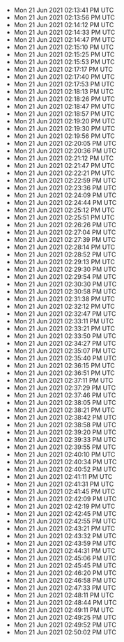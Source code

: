
- Mon 21 Jun 2021 02:13:41 PM UTC
- Mon 21 Jun 2021 02:13:56 PM UTC
- Mon 21 Jun 2021 02:14:12 PM UTC
- Mon 21 Jun 2021 02:14:33 PM UTC
- Mon 21 Jun 2021 02:14:47 PM UTC
- Mon 21 Jun 2021 02:15:10 PM UTC
- Mon 21 Jun 2021 02:15:25 PM UTC
- Mon 21 Jun 2021 02:15:53 PM UTC
- Mon 21 Jun 2021 02:17:17 PM UTC
- Mon 21 Jun 2021 02:17:40 PM UTC
- Mon 21 Jun 2021 02:17:53 PM UTC
- Mon 21 Jun 2021 02:18:13 PM UTC
- Mon 21 Jun 2021 02:18:26 PM UTC
- Mon 21 Jun 2021 02:18:47 PM UTC
- Mon 21 Jun 2021 02:18:57 PM UTC
- Mon 21 Jun 2021 02:19:20 PM UTC
- Mon 21 Jun 2021 02:19:30 PM UTC
- Mon 21 Jun 2021 02:19:56 PM UTC
- Mon 21 Jun 2021 02:20:05 PM UTC
- Mon 21 Jun 2021 02:20:36 PM UTC
- Mon 21 Jun 2021 02:21:12 PM UTC
- Mon 21 Jun 2021 02:21:47 PM UTC
- Mon 21 Jun 2021 02:22:21 PM UTC
- Mon 21 Jun 2021 02:22:59 PM UTC
- Mon 21 Jun 2021 02:23:36 PM UTC
- Mon 21 Jun 2021 02:24:09 PM UTC
- Mon 21 Jun 2021 02:24:44 PM UTC
- Mon 21 Jun 2021 02:25:12 PM UTC
- Mon 21 Jun 2021 02:25:51 PM UTC
- Mon 21 Jun 2021 02:26:26 PM UTC
- Mon 21 Jun 2021 02:27:04 PM UTC
- Mon 21 Jun 2021 02:27:39 PM UTC
- Mon 21 Jun 2021 02:28:14 PM UTC
- Mon 21 Jun 2021 02:28:52 PM UTC
- Mon 21 Jun 2021 02:29:13 PM UTC
- Mon 21 Jun 2021 02:29:30 PM UTC
- Mon 21 Jun 2021 02:29:54 PM UTC
- Mon 21 Jun 2021 02:30:30 PM UTC
- Mon 21 Jun 2021 02:30:58 PM UTC
- Mon 21 Jun 2021 02:31:38 PM UTC
- Mon 21 Jun 2021 02:32:12 PM UTC
- Mon 21 Jun 2021 02:32:47 PM UTC
- Mon 21 Jun 2021 02:33:11 PM UTC
- Mon 21 Jun 2021 02:33:21 PM UTC
- Mon 21 Jun 2021 02:33:50 PM UTC
- Mon 21 Jun 2021 02:34:27 PM UTC
- Mon 21 Jun 2021 02:35:07 PM UTC
- Mon 21 Jun 2021 02:35:40 PM UTC
- Mon 21 Jun 2021 02:36:15 PM UTC
- Mon 21 Jun 2021 02:36:51 PM UTC
- Mon 21 Jun 2021 02:37:11 PM UTC
- Mon 21 Jun 2021 02:37:29 PM UTC
- Mon 21 Jun 2021 02:37:46 PM UTC
- Mon 21 Jun 2021 02:38:05 PM UTC
- Mon 21 Jun 2021 02:38:21 PM UTC
- Mon 21 Jun 2021 02:38:42 PM UTC
- Mon 21 Jun 2021 02:38:58 PM UTC
- Mon 21 Jun 2021 02:39:20 PM UTC
- Mon 21 Jun 2021 02:39:33 PM UTC
- Mon 21 Jun 2021 02:39:55 PM UTC
- Mon 21 Jun 2021 02:40:10 PM UTC
- Mon 21 Jun 2021 02:40:34 PM UTC
- Mon 21 Jun 2021 02:40:52 PM UTC
- Mon 21 Jun 2021 02:41:11 PM UTC
- Mon 21 Jun 2021 02:41:31 PM UTC
- Mon 21 Jun 2021 02:41:45 PM UTC
- Mon 21 Jun 2021 02:42:09 PM UTC
- Mon 21 Jun 2021 02:42:19 PM UTC
- Mon 21 Jun 2021 02:42:45 PM UTC
- Mon 21 Jun 2021 02:42:55 PM UTC
- Mon 21 Jun 2021 02:43:21 PM UTC
- Mon 21 Jun 2021 02:43:32 PM UTC
- Mon 21 Jun 2021 02:43:59 PM UTC
- Mon 21 Jun 2021 02:44:31 PM UTC
- Mon 21 Jun 2021 02:45:06 PM UTC
- Mon 21 Jun 2021 02:45:45 PM UTC
- Mon 21 Jun 2021 02:46:20 PM UTC
- Mon 21 Jun 2021 02:46:58 PM UTC
- Mon 21 Jun 2021 02:47:33 PM UTC
- Mon 21 Jun 2021 02:48:11 PM UTC
- Mon 21 Jun 2021 02:48:44 PM UTC
- Mon 21 Jun 2021 02:49:11 PM UTC
- Mon 21 Jun 2021 02:49:25 PM UTC
- Mon 21 Jun 2021 02:49:52 PM UTC
- Mon 21 Jun 2021 02:50:02 PM UTC

